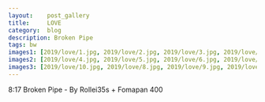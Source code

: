```yaml
---
layout:    post_gallery
title:     LOVE
category:  blog
description: Broken Pipe
tags: bw
images1: [2019/love/1.jpg, 2019/love/2.jpg, 2019/love/3.jpg, 2019/love/11.jpg]
images2: [2019/love/4.jpg, 2019/love/5.jpg, 2019/love/6.jpg, 2019/love/12.jpg]
images3: [2019/love/10.jpg, 2019/love/8.jpg, 2019/love/9.jpg, 2019/love/13.jpg]
---
```

8:17
Broken Pipe - By Rollei35s + Fomapan 400
